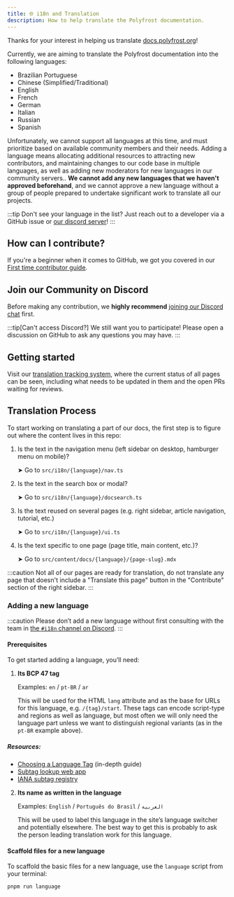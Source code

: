 ```yaml
---
title: 🌐 i18n and Translation
description: How to help translate the Polyfrost documentation.
---
```


Thanks for your interest in helping us translate [docs.polyfrost.org](https://docs.polyfrost.org/)!

Currently, we are aiming to translate the Polyfrost documentation into the following languages:

- Brazilian Portuguese
- Chinese (Simplified/Traditional)
- English
- French
- German
- Italian
- Russian
- Spanish

Unfortunately, we cannot support all languages at this time, and must prioritize based on available community members and their needs. Adding a language means allocating additional resources to attracting new contributors, and maintaining changes to our code base in multiple languages, as well as adding new moderators for new languages in our community servers.. **We cannot add any new languages that we haven't approved beforehand**, and we cannot approve a new language without a group of people prepared to undertake significant work to translate all our projects.

:::tip
Don't see your language in the list? Just reach out to a developer via a GitHub issue or [our discord server](https://polyfrost.org/discord)!
:::

## How can I contribute?

If you're a beginner when it comes to GitHub, we got you covered in our [First time contributor guide](/firt-time).

## Join our Community on Discord

Before making any contribution, we **highly recommend** [joining our Discord chat](https://polyfrost.org/chat) first.

:::tip[Can't access Discord?]
We still want you to participate! Please open a discussion on GitHub to ask any questions you may have.
:::

## Getting started

Visit our [translation tracking system](https://i18n.docs.polyfrost.org/), where the current status of all pages can be seen, including what needs to be updated in them and the open PRs waiting for reviews.

## Translation Process

To start working on translating a part of our docs, the first step is to figure out where the content lives in this repo:

1. Is the text in the navigation menu (left sidebar on desktop, hamburger menu on mobile)?

   ➤ Go to `src/i18n/{language}/nav.ts`

2. Is the text in the search box or modal?

   ➤ Go to `src/i18n/{language}/docsearch.ts`

3. Is the text reused on several pages (e.g. right sidebar, article navigation, tutorial, etc.)

   ➤ Go to `src/i18n/{language}/ui.ts`

4. Is the text specific to one page (page title, main content, etc.)?

   ➤ Go to `src/content/docs/{language}/{page-slug}.mdx`

:::caution
Not all of our pages are ready for translation, do not translate any page that doesn't include a "Translate this page" button in the "Contribute" section of the right sidebar.
:::

### Adding a new language

:::caution
Please don’t add a new language without first consulting with the team in [the `#i18n` channel on Discord](https://polyfrost.org/discord).
:::

#### Prerequisites

To get started adding a language, you’ll need:

1. **Its BCP 47 tag**

   Examples: `en` / `pt-BR` / `ar`

   This will be used for the HTML `lang` attribute and as the base for URLs for this language, e.g. `/{tag}/start`. These tags can encode script-type and regions as well as language, but most often we will only need the language part unless we want to distinguish regional variants (as in the `pt-BR` example above).

##### Resources:

- [Choosing a Language Tag](https://www.w3.org/International/questions/qa-choosing-language-tags) (in-depth guide)
- [Subtag lookup web app](https://r12a.github.io/app-subtags/)
- [IANA subtag registry](http://www.iana.org/assignments/language-subtag-registry/language-subtag-registry)

2. **Its name as written in the language**

   Examples: `English` / `Português do Brasil` / `العربية`

   This will be used to label this language in the site’s language switcher and potentially elsewhere. The best way to get this is probably to ask the person leading translation work for this language.

#### Scaffold files for a new language

To scaffold the basic files for a new language, use the `language` script from your terminal:

```bash
pnpm run language
```
